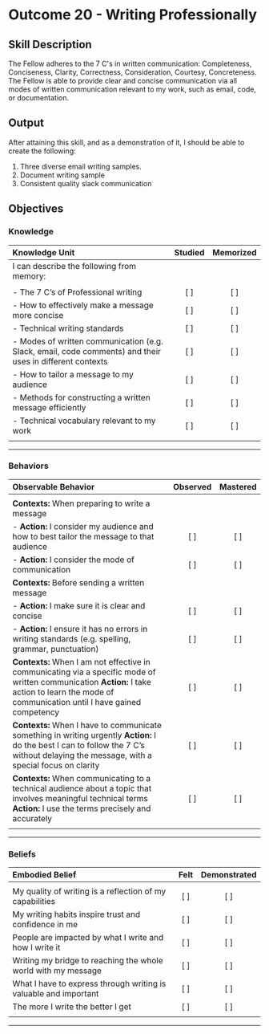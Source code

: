 # Outcome 20 - Writing Professionally

## Skill Description

The Fellow adheres to the 7 C's in written communication: Completeness, Conciseness, Clarity, Correctness, Consideration, Courtesy, Concreteness. The Fellow is able to provide clear and concise communication via all modes of written communication relevant to my work, such as email, code, or documentation.


## Output

After attaining this skill, and as a demonstration of it, I should be able to create the following:

1. Three diverse email writing samples.
2. Document writing sample
3. Consistent quality slack communication


## Objectives

### Knowledge


| Knowledge Unit | Studied | Memorized |
|:---|:---:|:---:|
| I can describe the following from memory: | | |
| | | |
| - The 7 C’s of Professional writing | [ ] | [ ] |
| - How to effectively make a message more concise | [ ] | [ ] |
| - Technical writing standards | [ ] | [ ] |
| - Modes of written communication (e.g. Slack, email, code comments) and their uses in different contexts | [ ] | [ ] |
| - How to tailor a message to my audience | [ ] | [ ] |
| - Methods for constructing a written message efficiently | [ ] | [ ] |
| - Technical vocabulary relevant to my work | [ ] | [ ] |
| | | |



---

### Behaviors


| Observable Behavior | Observed | Mastered |
|:---|:---:|:---:|
| | | |
| **Contexts:** When preparing to write a message | | |
| - **Action:** I consider my audience and how to best tailor the message to that audience | [ ] | [ ] |
| - **Action:** I consider the mode of communication | [ ] | [ ] |
| **Contexts:** Before sending a written message | | |
| - **Action:** I make sure it is clear and concise | [ ] | [ ] |
| - **Action:** I ensure it has no errors in writing standards (e.g. spelling, grammar, punctuation)| [ ] | [ ] |
| **Contexts:** When I am not effective in communicating via a specific mode of written communication **Action:** I take action to learn the mode of communication until I have gained competency | [ ] | [ ] |
| **Contexts:** When I have to communicate something in writing urgently **Action:** I do the best I can to follow the 7 C’s without delaying the message, with a special focus on clarity | [ ] | [ ] |
| **Contexts:** When communicating to a technical audience about a topic that involves meaningful technical terms **Action:** I use the terms precisely and accurately | [ ] | [ ] |
| | | |

---


### Beliefs


| Embodied Belief | Felt | Demonstrated |
|:---|:---:|:---:|
| | | |
| My quality of writing is a reflection of my capabilities | [ ] | [ ] |
| My writing habits inspire trust and confidence in me | [ ] | [ ] |
| People are impacted by what I write and how I write it | [ ] | [ ] |
| Writing my bridge to reaching the whole world with my message | [ ] | [ ] |
| What I have to express through writing is valuable and important | [ ] | [ ] |
| The more I write the better I get | [ ] | [ ] |
| | | |
---